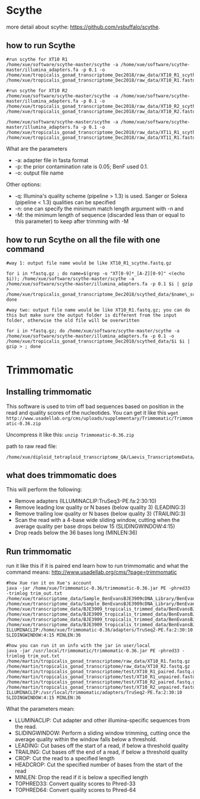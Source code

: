 # Scythe
more detail about scythe: https://github.com/vsbuffalo/scythe. 

## how to run Scythe
```
#run scythe for XT10 R1
/home/xue/software/scythe-master/scythe -a /home/xue/software/scythe-master/illumina_adapters.fa -p 0.1 -o /home/xue/tropicalis_gonad_transcriptome_Dec2018/raw_data/XT10_R1_scythe.fastq.gz /home/xue/tropicalis_gonad_transcriptome_Dec2018/raw_data/XT10_R1.fastq.g

#run scythe for XT10 R2
/home/xue/software/scythe-master/scythe -a /home/xue/software/scythe-master/illumina_adapters.fa -p 0.1 -o /home/xue/tropicalis_gonad_transcriptome_Dec2018/raw_data/XT10_R2_scythe.fastq.gz /home/xue/tropicalis_gonad_transcriptome_Dec2018/raw_data/XT10_R2.fastq.gz

/home/xue/software/scythe-master/scythe -a /home/xue/software/scythe-master/illumina_adapters.fa -p 0.1 -o /home/xue/tropicalis_gonad_transcriptome_Dec2018/raw_data/XT11_R1_scythe.fastq.gz /home/xue/tropicalis_gonad_transcriptome_Dec2018/raw_data/XT11_R1.fastq.gz
```
What are the parameters
- -a: adapter file in fasta format
- -p: the prior contamination rate is 0.05; BenF used 0.1.
- -o: output file name

Other options:
- -q: Illumina's quality scheme (pipeline > 1.3) is used. Sanger or Solexa (pipeline < 1.3) qualities can be specified
- -n: one can specify the minimum match length argument with -n <integer> and 
- -M: the minimum length of sequence (discarded less than or equal to this parameter) to keep after trimming with -M <integer>

## how to run Scythe on all the file with one command
```
#way 1: output file name would be like XT10_R1_scythe.fastq.gz

for i in *fastq.gz ; do name=$(grep -o "XT[0-9]*_[A-Z][0-9]" <(echo $i)); /home/xue/software/scythe-master/scythe -a /home/xue/software/scythe-master/illumina_adapters.fa -p 0.1 $i | gzip > /home/xue/tropicalis_gonad_transcriptome_Dec2018/scythed_data/$name\_scythe.fastq.gz; done

#way two: output file name would be like XT10_R1.fastq.gz; you can do this but make sure the output folder is different from the input folder, otherwise the old file will be overwritten 

for i in *fastq.gz; do /home/xue/software/scythe-master/scythe -a /home/xue/software/scythe-master/illumina_adapters.fa -p 0.1 -o /home/xue/tropicalis_gonad_transcriptome_Dec2018/scythed_data/$i $i | gzip > ; done
```

# Trimmomatic 

## Installing trimmomatic

This software is used to trim off bad sequences based on position in the read and quality scores of the nucleotides.  You can get it like this `wget http://www.usadellab.org/cms/uploads/supplementary/Trimmomatic/Trimmomatic-0.36.zip`

Uncompress it like this:
`unzip Trimmomatic-0.36.zip`

path to raw read file: 
```
/home/xue/diploid_tetraploid_transcriptome_QA/Laevis_TranscriptomeData/Sample_BenEvansBJE3909cDNA_Library
```
## what does trimmomatic does
This will perform the following:

- Remove adapters (ILLUMINACLIP:TruSeq3-PE.fa:2:30:10)
- Remove leading low quality or N bases (below quality 3) (LEADING:3)
- Remove trailing low quality or N bases (below quality 3) (TRAILING:3)
- Scan the read with a 4-base wide sliding window, cutting when the average quality per base drops below 15 (SLIDINGWINDOW:4:15)
- Drop reads below the 36 bases long (MINLEN:36)

## Run trimmomatic 
run it like this if it is paired end
learn how to run trimmomatic and what the command means: http://www.usadellab.org/cms/?page=trimmomatic

```
#how Xue ran it on Xue's account
java -jar /home/xue/Trimmomatic-0.36/trimmomatic-0.36.jar PE -phred33 -trimlog trim_out.txt /home/xue/transcriptome_data/Sample_BenEvansBJE3909cDNA_Library/BenEvansBJE3909cDNA_Library_GTGAAA_L004_R1_001.fastq.gz /home/xue/transcriptome_data/Sample_BenEvansBJE3909cDNA_Library/BenEvansBJE3909cDNA_Library_GTGAAA_L004_R2_001.fastq.gz /home/xue/transcriptome_data/BJE3909_tropicalis_trimmed_data/BenEvansBJE3909cDNA_Library_GTGAAA_L004_R1_001_paired.fastq.gz /home/xue/transcriptome_data/BJE3909_tropicalis_trimmed_data/BenEvansBJE3909cDNA_Library_GTGAAA_L004_R1_001_single.fastq.gz /home/xue/transcriptome_data/BJE3909_tropicalis_trimmed_data/BenEvansBJE3909cDNA_Library_GTGAAA_L004_R2_001_paired.fastq.gz /home/xue/transcriptome_data/BJE3909_tropicalis_trimmed_data/BenEvansBJE3909cDNA_Library_GTGAAA_L004_R2_001_single.fastq.gz ILLUMINACLIP:/home/xue/Trimmomatic-0.36/adapters/TruSeq2-PE.fa:2:30:10 SLIDINGWINDOW:4:15 MINLEN:36

#how you can run it on info with the jar in user/local
java -jar /usr/local/trimmomatic/trimmomatic-0.36.jar PE -phred33 -trimlog trim_out.txt /home/martin/tropicalis_gonad_transcriptome/raw_data/XT10_R1.fastq.gz /home/martin/tropicalis_gonad_transcriptome/raw_data/XT10_R2.fastq.gz /home/martin/tropicalis_gonad_transcriptome/test/XT10_R1_paired.fastq.gz /home/martin/tropicalis_gonad_transcriptome/test/XT10_R1_unpaired.fastq.gz /home/martin/tropicalis_gonad_transcriptome/test/XT10_R2_paired.fastq.gz  /home/martin/tropicalis_gonad_transcriptome/test/XT10_R2_unpaired.fastq.gz ILLUMINACLIP:/usr/local/trimmomatic/adapters/TruSeq2-PE.fa:2:30:10 SLIDINGWINDOW:4:15 MINLEN:36

```
What the parameters mean:
- LLUMINACLIP: Cut adapter and other illumina-specific sequences from the read.
- SLIDINGWINDOW: Perform a sliding window trimming, cutting once the average quality within the window falls below a threshold.
- LEADING: Cut bases off the start of a read, if below a threshold quality
- TRAILING: Cut bases off the end of a read, if below a threshold quality
- CROP: Cut the read to a specified length
- HEADCROP: Cut the specified number of bases from the start of the read
- MINLEN: Drop the read if it is below a specified length
- TOPHRED33: Convert quality scores to Phred-33
- TOPHRED64: Convert quality scores to Phred-64
